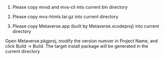 1. Please copy mvsd and mvs-cli into current bin directory

2. Please copy mvs-htmls.tar.gz into current directory

3. Please copy Metaverse.app (built by Metaverse.xcodeproj) into current directory

Open Metaverse.pkgproj, modify the version numver in Project Name, and click Build -> Build.
The target install package will be generated in the current directory
